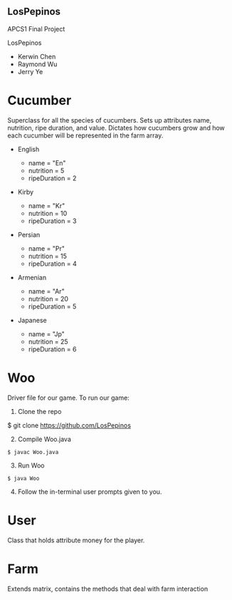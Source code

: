 ## LosPepinos
APCS1 Final Project

LosPepinos
* Kerwin Chen
* Raymond Wu
* Jerry Ye

# Cucumber
Superclass for all the species of cucumbers.
Sets up attributes name, nutrition, ripe duration, and value.
Dictates how cucumbers grow and how each cucumber will be represented in the farm array.

  * English <br>
	   * name = "En"
	   * nutrition = 5
	   * ripeDuration = 2
    
  * Kirby <br>
  	* name = "Kr"
	* nutrition = 10
	* ripeDuration = 3
    
  * Persian <br>
  	* name = "Pr"
	* nutrition = 15
	* ripeDuration = 4
    
  * Armenian <br>
  	* name = "Ar"
	* nutrition = 20
	* ripeDuration = 5
    
  * Japanese <br>
  	* name = "Jp"
	* nutrition = 25
	* ripeDuration = 6

# Woo <br>
Driver file for our game. To run our game: 
1. Clone the repo 

$ git clone https://github.com/LosPepinos

2. Compile Woo.java

`$ javac Woo.java`

3. Run Woo

`$ java Woo`

4. Follow the in-terminal user prompts given to you. 

# User <br>
Class that holds attribute money for the player.

# Farm <br>
Extends matrix, contains the methods that deal with farm interaction
<br>
